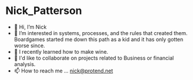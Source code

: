 # Nick_Patterson
 - 👋 Hi, I’m Nick
 - 👀 I’m interested in systems, processes, and the rules that created them. Boardgames started me down this path as a kid and it has only gotten worse since.
 - 🌱 I recently learned how to make wine.
 - 💞️ I'd like to collaborate on projects related to Business or financial analysis.
 - 📫 How to reach me ... nick@protend.net
